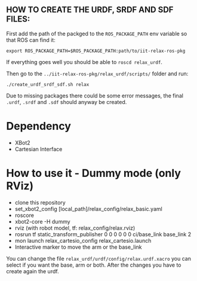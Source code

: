 HOW TO CREATE THE URDF, SRDF AND SDF FILES:
-------------------------------------------
First add the path of the packged to the ```ROS_PACKAGE_PATH``` env variable so that ROS can find it:

```export ROS_PACKAGE_PATH=$ROS_PACKAGE_PATH:path/to/iit-relax-ros-pkg```

If everything goes well you should be able to ```roscd relax_urdf```.

Then go to the ```../iit-relax-ros-pkg/relax_urdf/scripts/``` folder and run:

```./create_urdf_srdf_sdf.sh relax```

Due to missing packages there could be some error messages, the final ```.urdf```, ```.srdf``` and ```.sdf``` should 
anyway be created.

# Dependency
- XBot2
- Cartesian Interface

# How to use it - Dummy mode (only RViz)

- clone this repository
- set_xbot2_config [local_path]/relax_config/relax_basic.yaml
- roscore
- xbot2-core -H dummy
- rviz (with robot model, tf:  relax_config/relax.rviz)
- rosrun tf static_transform_publisher 0 0 0 0 0 0 ci/base_link base_link 2
- mon launch relax_cartesio_config relax_cartesio.launch
- Interactive marker to move the arm or the base_link

You can change the file `relax_urdf/urdf/config/relax.urdf.xacro` you can select if you want the base, arm or both.
After the changes you have to create again the urdf.
